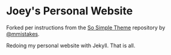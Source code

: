 # Joey's Personal Website

Forked per instructions from the [So Simple Theme](https://github.com/mmistakes/so-simple-theme) repository by [@mmistakes](https://twitter.com/mmistakes). 

Redoing my personal website with Jekyll. That is all. 
